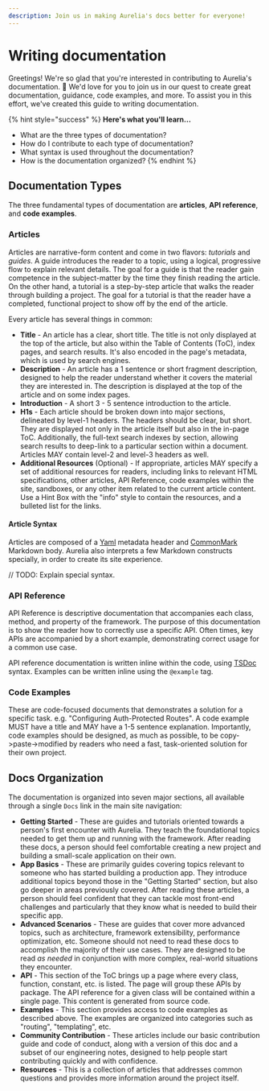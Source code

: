 ```yaml
---
description: Join us in making Aurelia's docs better for everyone!
---
```


# Writing documentation

Greetings! We're so glad that you're interested in contributing to Aurelia's documentation. :pray: We'd love for you to join us in our quest to create great documentation, guidance, code examples, and more. To assist you in this effort, we've created this guide to writing documentation.

{% hint style="success" %}
**Here's what you'll learn...**

* What are the three types of documentation?
* How do I contribute to each type of documentation?
* What syntax is used throughout the documentation?
* How is the documentation organized?
{% endhint %}

## Documentation Types

The three fundamental types of documentation are **articles**, **API reference**, and **code examples**.

### Articles

Articles are narrative-form content and come in two flavors: _tutorials_ and _guides_. A guide introduces the reader to a topic, using a logical, progressive flow to explain relevant details. The goal for a guide is that the reader gain competence in the subject-matter by the time they finish reading the article. On the other hand, a tutorial is a step-by-step article that walks the reader through building a project. The goal for a tutorial is that the reader have a completed, functional project to show off by the end of the article.

Every article has several things in common:

* **Title** - An article has a clear, short title. The title is not only displayed at the top of the article, but also within the Table of Contents (ToC), index pages, and search results. It's also encoded in the page's metadata, which is used by search engines.
* **Description** - An article has a 1 sentence or short fragment description, designed to help the reader understand whether it covers the material they are interested in. The description is displayed at the top of the article and on some index pages.
* **Introduction** - A short 3 - 5 sentence introduction to the article.
* **H1s** - Each article should be broken down into major sections, delineated by level-1 headers. The headers should be clear, but short. They are displayed not only in the article itself but also in the in-page ToC. Additionally, the full-text search indexes by section, allowing search results to deep-link to a particular section within a document. Articles MAY contain level-2 and level-3 headers as well.
* **Additional Resources** (Optional) - If appropriate, articles MAY specify a set of additional resources for readers, including links to relevant HTML specifications, other articles, API Reference, code examples within the site, sandboxes, or any other item related to the current article content. Use a Hint Box with the "info" style to contain the resources, and a bulleted list for the links.

#### Article Syntax

Articles are composed of a [Yaml](https://yaml.org) metadata header and [CommonMark](https://commonmark.org) Markdown body. Aurelia also interprets a few Markdown constructs specially, in order to create its site experience.

// TODO: Explain special syntax.

### API Reference

API Reference is descriptive documentation that accompanies each class, method, and property of the framework. The purpose of this documentation is to show the reader how to correctly use a specific API. Often times, key APIs are accompanied by a short example, demonstrating correct usage for a common use case.

API reference documentation is written inline within the code, using [TSDoc](https://github.com/Microsoft/tsdoc) syntax. Examples can be written inline using the `@example` tag.

### Code Examples

These are code-focused documents that demonstrates a solution for a specific task. e.g. "Configuring Auth-Protected Routes". A code example MUST have a title and MAY have a 1-5 sentence explanation. Importantly, code examples should be designed, as much as possible, to be copy->paste->modified by readers who need a fast, task-oriented solution for their own project.

## Docs Organization

The documentation is organized into seven major sections, all available through a single `Docs` link in the main site navigation:

* **Getting Started** - These are guides and tutorials oriented towards a person's first encounter with Aurelia. They teach the foundational topics needed to get them up and running with the framework. After reading these docs, a person should feel comfortable creating a new project and building a small-scale application on their own.
* **App Basics** - These are primarily guides covering topics relevant to someone who has started building a production app. They introduce additional topics beyond those in the "Getting Started" section, but also go deeper in areas previously covered. After reading these articles, a person should feel confident that they can tackle most front-end challenges and particularly that they know what is needed to build their specific app.
* **Advanced Scenarios** - These are guides that cover more advanced topics, such as architecture, framework extensibility, performance optimization, etc. Someone should not need to read these docs to accomplish the majority of their use cases. They are designed to be read _as needed_ in conjunction with more complex, real-world situations they encounter.
* **API** - This section of the ToC brings up a page where every class, function, constant, etc. is listed. The page will group these APIs by package. The API reference for a given class will be contained within a single page. This content is generated from source code.
* **Examples** - This section provides access to code examples as described above. The examples are organized into categories such as "routing", "templating", etc.
* **Community Contribution** - These articles include our basic contribution guide and code of conduct, along with a version of this doc and a subset of our engineering notes, designed to help people start contributing quickly and with confidence.
* **Resources** - This is a collection of articles that addresses common questions and provides more information around the project itself.
